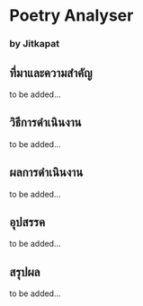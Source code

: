 # Poetry Analyser
### by Jitkapat


## ที่มาและความสำคัญ
to be added...  

## วิธีการดำเนินงาน
to be added...  

## ผลการดำเนินงาน 
to be added...  

## อุปสรรค
to be added...  

## สรุปผล
to be added...  



